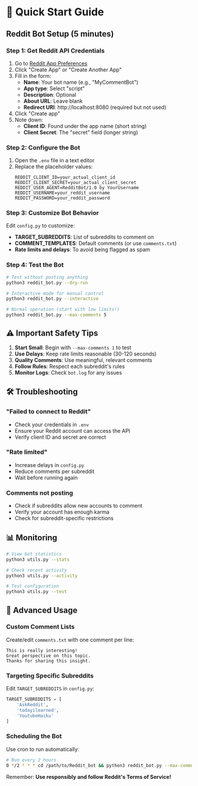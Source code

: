 # 🚀 Quick Start Guide

## Reddit Bot Setup (5 minutes)

### Step 1: Get Reddit API Credentials
1. Go to [Reddit App Preferences](https://www.reddit.com/prefs/apps)
2. Click "Create App" or "Create Another App"
3. Fill in the form:
   - **Name**: Your bot name (e.g., "MyCommentBot")
   - **App type**: Select "script"
   - **Description**: Optional
   - **About URL**: Leave blank
   - **Redirect URI**: http://localhost:8080 (required but not used)
4. Click "Create app"
5. Note down:
   - **Client ID**: Found under the app name (short string)
   - **Client Secret**: The "secret" field (longer string)

### Step 2: Configure the Bot
1. Open the `.env` file in a text editor
2. Replace the placeholder values:
   ```
   REDDIT_CLIENT_ID=your_actual_client_id
   REDDIT_CLIENT_SECRET=your_actual_client_secret
   REDDIT_USER_AGENT=RedditBot/1.0 by YourUsername
   REDDIT_USERNAME=your_reddit_username
   REDDIT_PASSWORD=your_reddit_password
   ```

### Step 3: Customize Bot Behavior
Edit `config.py` to customize:
- **TARGET_SUBREDDITS**: List of subreddits to comment on
- **COMMENT_TEMPLATES**: Default comments (or use `comments.txt`)
- **Rate limits and delays**: To avoid being flagged as spam

### Step 4: Test the Bot
```bash
# Test without posting anything
python3 reddit_bot.py --dry-run

# Interactive mode for manual control
python3 reddit_bot.py --interactive

# Normal operation (start with low limits!)
python3 reddit_bot.py --max-comments 5
```

## ⚠️ Important Safety Tips

1. **Start Small**: Begin with `--max-comments 1` to test
2. **Use Delays**: Keep rate limits reasonable (30-120 seconds)
3. **Quality Comments**: Use meaningful, relevant comments
4. **Follow Rules**: Respect each subreddit's rules
5. **Monitor Logs**: Check `bot.log` for any issues

## 🛠 Troubleshooting

### "Failed to connect to Reddit"
- Check your credentials in `.env`
- Ensure your Reddit account can access the API
- Verify client ID and secret are correct

### "Rate limited"
- Increase delays in `config.py`
- Reduce comments per subreddit
- Wait before running again

### Comments not posting
- Check if subreddits allow new accounts to comment
- Verify your account has enough karma
- Check for subreddit-specific restrictions

## 📊 Monitoring

```bash
# View bot statistics
python3 utils.py --stats

# Check recent activity
python3 utils.py --activity

# Test configuration
python3 utils.py --test
```

## 🔧 Advanced Usage

### Custom Comment Lists
Create/edit `comments.txt` with one comment per line:
```
This is really interesting!
Great perspective on this topic.
Thanks for sharing this insight.
```

### Targeting Specific Subreddits
Edit `TARGET_SUBREDDITS` in `config.py`:
```python
TARGET_SUBREDDITS = [
    'AskReddit',
    'todayilearned',
    'YoutubeHaiku'
]
```

### Scheduling the Bot
Use cron to run automatically:
```bash
# Run every 2 hours
0 */2 * * * cd /path/to/Reddit_bot && python3 reddit_bot.py --max-comments 3
```

Remember: **Use responsibly and follow Reddit's Terms of Service!**
